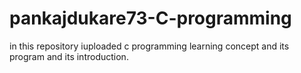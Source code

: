 # pankajdukare73-C-programming
in this repository iuploaded c programming learning concept and its program and its introduction.
